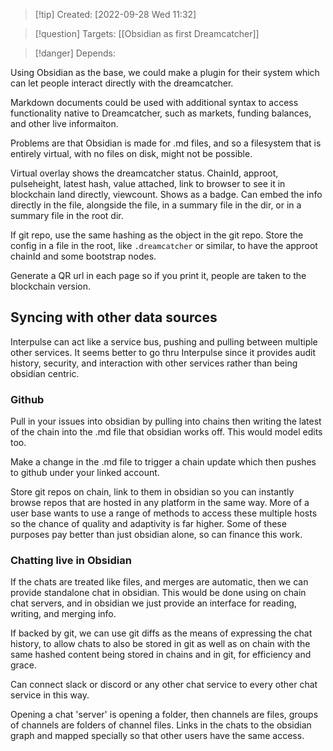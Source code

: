 >[!tip] Created: [2022-09-28 Wed 11:32]

>[!question] Targets: [[Obsidian as first Dreamcatcher]]

>[!danger] Depends: 

Using Obsidian as the base, we could make a plugin for their system which can let people interact directly with the dreamcatcher.

Markdown documents could be used with additional syntax to access functionality native to Dreamcatcher, such as markets, funding balances, and other live informaiton.

Problems are that Obsidian is made for .md files, and so a filesystem that is entirely virtual, with no files on disk, might not be possible.

Virtual overlay shows the dreamcatcher status.  ChainId, approot, pulseheight, latest hash, value attached, link to browser to see it in blockchain land directly, viewcount.  Shows as a badge.  Can embed the info directly in the file, alongside the file, in a summary file in the dir, or in a summary file in the root dir.  

If git repo, use the same hashing as the object in the git repo.
Store the config in a file in the root, like `.dreamcatcher` or similar, to have the approot chainId and some bootstrap nodes.

Generate a QR url in each page so if you print it, people are taken to the blockchain version.

## Syncing with other data sources
Interpulse can act like a service bus, pushing and pulling between multiple other services.
It seems better to go thru Interpulse since it provides audit history, security, and interaction with other services rather than being obsidian centric.

### Github
Pull in your issues into obsidian by pulling into chains then writing the latest of the chain into the .md file that obsidian works off.
This would model edits too.

Make a change in the .md file to trigger a chain update which then pushes to github under your linked account.

Store git repos on chain, link to them in obsidian so you can instantly browse repos that are hosted in any platform in the same way.  More of a user base wants to use a range of methods to access these multiple hosts so the chance of quality and adaptivity is far higher.  Some of these purposes pay better than just obsidian alone, so can finance this work.

### Chatting live in Obsidian
If the chats are treated like files, and merges are automatic, then we can provide standalone chat in obsidian.  This would be done using on chain chat servers, and in obsidian we just provide an interface for reading, writing, and merging info.

If backed by git, we can use git diffs as the means of expressing the chat history, to allow chats to also be stored in git as well as on chain with the same hashed content being stored in chains and in git, for efficiency and grace.

Can connect slack or discord or any other chat service to every other chat service in this way.

Opening a chat 'server' is opening a folder, then channels are files, groups of channels are folders of channel files.  Links in the chats to the obsidian graph and mapped specially so that other users have the same access.